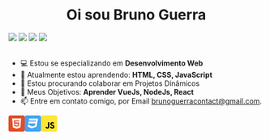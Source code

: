<h1 align="center">Oi sou Bruno Guerra</h1>

<a href="https://brunoguerra.vercel.app"><img src="https://img.shields.io/badge/portolio-3f3f3f?style=for-the-badge&logo=vercel&logoColor=white"/></a>
<a href="https://github.com/brunorguerra/"><img src="https://img.shields.io/badge/GitHub-100000?style=for-the-badge&logo=github&logoColor=white"/></a>
<a href="https://www.linkedin.com/in/bruno-guerra-b657a0216/"><img src="https://img.shields.io/badge/LinkedIn-0077B5?style=for-the-badge&logo=linkedin&logoColor=white"/></a>
<a href="https://www.instagram.com/bruno.bernardees/"><img src="https://img.shields.io/badge/Instagram-E4405F?style=for-the-badge&logo=instagram&logoColor=white"/></a>
</br></br>
- 💻 Estou se especializando em <strong>Desenvolvimento Web</strong>
- 🌱 Atualmente estou aprendendo: <strong>HTML, CSS, JavaScript</strong>
- 🔎 Estou procurando colaborar em Projetos Dinâmicos
- 🚀 Meus Objetivos: <strong>Aprender VueJs, NodeJs, React</strong>
- 📫 Entre em contato comigo, por Email brunoguerracontact@gmail.com.

<p>
<img src="/assets/html.svg" alt="html5" width="32px" height="32px" align="left"/>
<img src="/assets/css.svg" alt="css3" width="32px" height="32px" align="left"/>
<img src="/assets/javascript.svg" alt="js" width="32px" height="32px" align="left"/>
</p>

